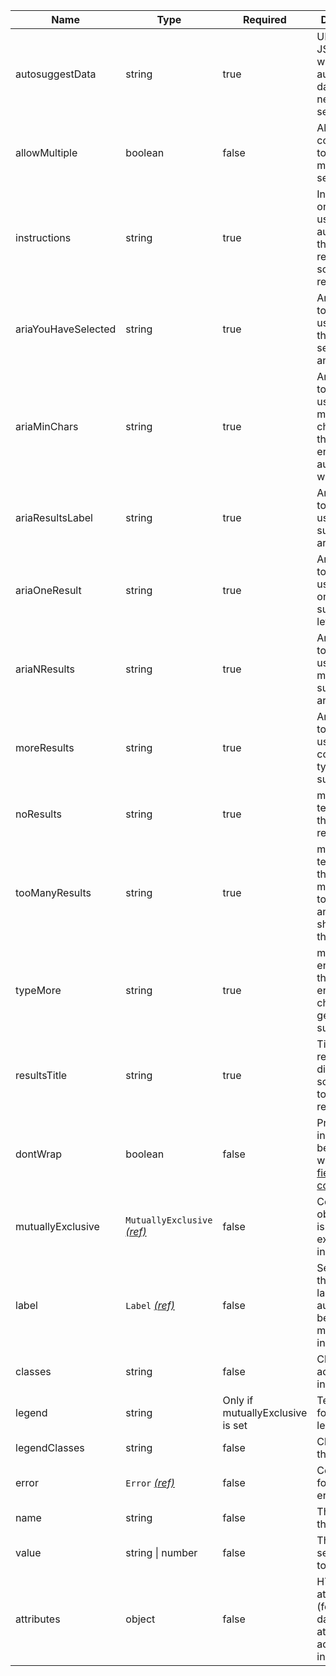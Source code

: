 | Name                | Type                                                          | Required                         | Description                                                                                          |
| ------------------- | ------------------------------------------------------------- | -------------------------------- | ---------------------------------------------------------------------------------------------------- |
| autosuggestData     | string                                                        | true                             | URL of the JSON file with the autosuggest data that needs to be searched                             |
| allowMultiple       | boolean                                                       | false                            | Allows the component to accept multiple selections                                                   |
| instructions        | string                                                        | true                             | Instructions on how to use the autosuggest that will be read out by screen readers                   |
| ariaYouHaveSelected | string                                                        | true                             | Aria message to tell the user that they have selected an answer                                      |
| ariaMinChars        | string                                                        | true                             | Aria message to tell the user how many characters they need to enter before autosuggest will start   |
| ariaResultsLabel    | string                                                        | true                             | Aria message to tell the user that suggestions are available                                         |
| ariaOneResult       | string                                                        | true                             | Aria message to tell the user there is only one suggestion left                                      |
| ariaNResults        | string                                                        | true                             | Aria message to tell the user how many suggestions are left                                          |
| moreResults         | string                                                        | true                             | Aria message to tell the user to continue to type to refine suggestions                              |
| noResults           | string                                                        | true                             | message to tell the user there are no results                                                        |
| tooManyResults      | string                                                        | true                             | message to tell the user there are too many results to display and the user should refine the search |
| typeMore            | string                                                        | true                             | message to encourage the user to enter more characters to get suggestions                            |
| resultsTitle        | string                                                        | true                             | Title of results to be displayed on screen at the top of the results                                 |
| dontWrap            | boolean                                                       | false                            | Prevents the input from being wrapped in a [field component](/components/field)                      |
| mutuallyExclusive   | `MutuallyExclusive` [_(ref)_](/components/mutually-exclusive) | false                            | Configuration object if this is a mutually exclusive input                                           |
| label               | `Label` [_(ref)_](/components/label)                          | false                            | Settings for the input label. `for` will automatically be set to match the input id                  |
| classes             | string                                                        | false                            | Classes to add to the input.                                                                         |
| legend              | string                                                        | Only if mutuallyExclusive is set | Text content for the legend                                                                          |
| legendClasses       | string                                                        | false                            | Classes for the legend                                                                               |
| error               | `Error` [_(ref)_](/components/error)                          | false                            | Configuration for validation errors                                                                  |
| name                | string                                                        | false                            | The name of the input                                                                                |
| value               | string &#124; number                                          | false                            | The value to set the input to                                                                        |
| attributes          | object                                                        | false                            | HTML attributes (for example, data attributes) to add to the input                                   |
